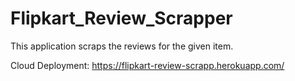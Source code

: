 # Flipkart_Review_Scrapper
This application scraps the reviews for the given item.

Cloud Deployment: https://flipkart-review-scrapp.herokuapp.com/
